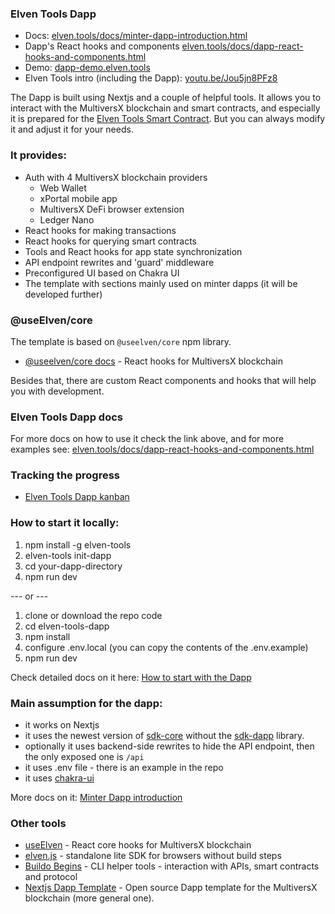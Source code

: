 ### Elven Tools Dapp

- Docs: [elven.tools/docs/minter-dapp-introduction.html](https://www.elven.tools/docs/minter-dapp-introduction.html)
- Dapp's React hooks and components [elven.tools/docs/dapp-react-hooks-and-components.html](https://www.elven.tools/docs/dapp-react-hooks-and-components.html)
- Demo: [dapp-demo.elven.tools](https://dapp-demo.elven.tools)
- Elven Tools intro (including the Dapp): [youtu.be/Jou5jn8PFz8](https://youtu.be/Jou5jn8PFz8)

The Dapp is built using Nextjs and a couple of helpful tools. It allows you to interact with the MultiversX blockchain and smart contracts, and especially it is prepared for the [Elven Tools Smart Contract](https://github.com/ElvenTools/elven-nft-minter-sc). But you can always modify it and adjust it for your needs.

### It provides:

- Auth with 4 MultiversX blockchain providers
  - Web Wallet
  - xPortal mobile app
  - MultiversX DeFi browser extension
  - Ledger Nano
- React hooks for making transactions
- React hooks for querying smart contracts
- Tools and React hooks for app state synchronization
- API endpoint rewrites and 'guard' middleware
- Preconfigured UI based on Chakra UI
- The template with sections mainly used on minter dapps (it will be developed further)

### @useElven/core

The template is based on `@useelven/core` npm library.

- [@useelven/core docs](https://www.useElven.com) - React hooks for MultiversX blockchain

Besides that, there are custom React components and hooks that will help you with development.

### Elven Tools Dapp docs

For more docs on how to use it check the link above, and for more examples see: [elven.tools/docs/dapp-react-hooks-and-components.html](https://elven.tools/docs/dapp-react-hooks-and-components.html)

### Tracking the progress

- [Elven Tools Dapp kanban](https://github.com/orgs/ElvenTools/projects/2)

### How to start it locally:

1. npm install -g elven-tools
2. elven-tools init-dapp
3. cd your-dapp-directory
5. npm run dev

--- or ---

1. clone or download the repo code
2. cd elven-tools-dapp
3. npm install
4. configure .env.local (you can copy the contents of the .env.example)
6. npm run dev

Check detailed docs on it here: [How to start with the Dapp](https://www.elven.tools/docs/how-to-start-with-the-dapp.html)

### Main assumption for the dapp:

- it works on Nextjs
- it uses the newest version of [sdk-core](https://github.com/multiversx/mx-sdk-js-core) without the [sdk-dapp](https://github.com/multiversx/mx-sdk-dapp) library.
- optionally it uses backend-side rewrites to hide the API endpoint, then the only exposed one is `/api`
- it uses .env file - there is an example in the repo
- it uses [chakra-ui](https://chakra-ui.com/)

More docs on it: [Minter Dapp introduction](https://www.elven.tools/docs/minter-dapp-introduction.html)

### Other tools

- [useElven](https://www.useElven.com) - React core hooks for MultiversX blockchain
- [elven.js](https://www.elvenjs.com) - standalone lite SDK for browsers without build steps
- [Buildo Begins](https://github.com/xdevguild/buildo-begins) - CLI helper tools - interaction with APIs, smart contracts and protocol
- [Nextjs Dapp Template](https://github.com/xdevguild/nextjs-dapp-template) - Open source Dapp template for the MultiversX blockchain (more general one).
